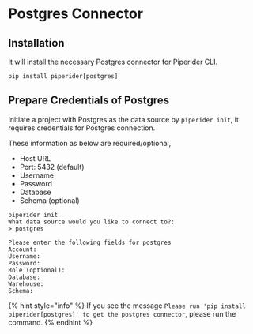 # Postgres Connector

## Installation

It will install the necessary Postgres connector for Piperider CLI.

```
pip install piperider[postgres]
```

## Prepare Credentials of Postgres

Initiate a project with Postgres as the data source by `piperider init`, it requires credentials for Postgres connection.

These information as below are required/optional,&#x20;

* Host URL
* Port: 5432 (default)
* Username
* Password
* Database
* Schema (optional)

```shell-session
piperider init
What data source would you like to connect to?:
> postgres
```

```
Please enter the following fields for postgres
Account:
Username:
Password:
Role (optional):
Database:
Warehouse:
Schema:
```

{% hint style="info" %}
If you see the message `Please run 'pip install piperider[postgres]' to get the postgres connector`, please run the command.
{% endhint %}

